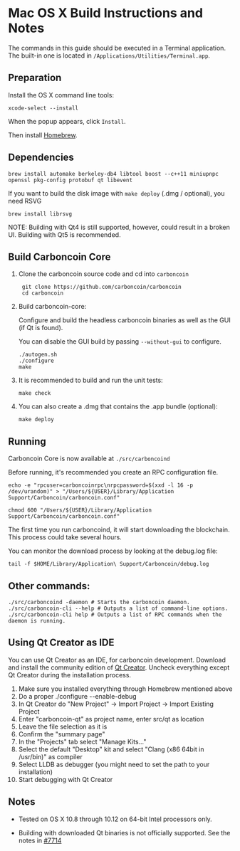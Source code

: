 Mac OS X Build Instructions and Notes
====================================
The commands in this guide should be executed in a Terminal application.
The built-in one is located in `/Applications/Utilities/Terminal.app`.

Preparation
-----------
Install the OS X command line tools:

`xcode-select --install`

When the popup appears, click `Install`.

Then install [Homebrew](https://brew.sh).

Dependencies
----------------------

    brew install automake berkeley-db4 libtool boost --c++11 miniupnpc openssl pkg-config protobuf qt libevent

If you want to build the disk image with `make deploy` (.dmg / optional), you need RSVG

    brew install librsvg

NOTE: Building with Qt4 is still supported, however, could result in a broken UI. Building with Qt5 is recommended.

Build Carboncoin Core
------------------------

1. Clone the carboncoin source code and cd into `carboncoin`

        git clone https://github.com/carboncoin/carboncoin
        cd carboncoin

2.  Build carboncoin-core:

    Configure and build the headless carboncoin binaries as well as the GUI (if Qt is found).

    You can disable the GUI build by passing `--without-gui` to configure.

        ./autogen.sh
        ./configure
        make

3.  It is recommended to build and run the unit tests:

        make check

4.  You can also create a .dmg that contains the .app bundle (optional):

        make deploy

Running
-------

Carboncoin Core is now available at `./src/carboncoind`

Before running, it's recommended you create an RPC configuration file.

    echo -e "rpcuser=carboncoinrpc\nrpcpassword=$(xxd -l 16 -p /dev/urandom)" > "/Users/${USER}/Library/Application Support/Carboncoin/carboncoin.conf"

    chmod 600 "/Users/${USER}/Library/Application Support/Carboncoin/carboncoin.conf"

The first time you run carboncoind, it will start downloading the blockchain. This process could take several hours.

You can monitor the download process by looking at the debug.log file:

    tail -f $HOME/Library/Application\ Support/Carboncoin/debug.log

Other commands:
-------

    ./src/carboncoind -daemon # Starts the carboncoin daemon.
    ./src/carboncoin-cli --help # Outputs a list of command-line options.
    ./src/carboncoin-cli help # Outputs a list of RPC commands when the daemon is running.

Using Qt Creator as IDE
------------------------
You can use Qt Creator as an IDE, for carboncoin development.
Download and install the community edition of [Qt Creator](https://www.qt.io/download/).
Uncheck everything except Qt Creator during the installation process.

1. Make sure you installed everything through Homebrew mentioned above
2. Do a proper ./configure --enable-debug
3. In Qt Creator do "New Project" -> Import Project -> Import Existing Project
4. Enter "carboncoin-qt" as project name, enter src/qt as location
5. Leave the file selection as it is
6. Confirm the "summary page"
7. In the "Projects" tab select "Manage Kits..."
8. Select the default "Desktop" kit and select "Clang (x86 64bit in /usr/bin)" as compiler
9. Select LLDB as debugger (you might need to set the path to your installation)
10. Start debugging with Qt Creator

Notes
-----

* Tested on OS X 10.8 through 10.12 on 64-bit Intel processors only.

* Building with downloaded Qt binaries is not officially supported. See the notes in [#7714](https://github.com/carboncoin/carboncoin/issues/7714)
